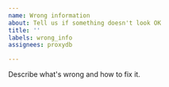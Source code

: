 ```yaml
---
name: Wrong information
about: Tell us if something doesn't look OK
title: ''
labels: wrong_info
assignees: proxydb

---
```


Describe what's wrong and how to fix it.
